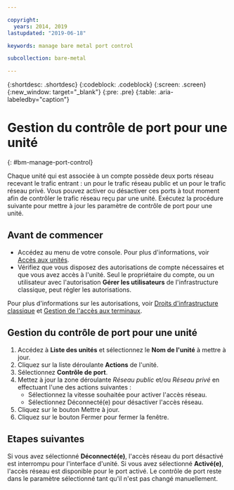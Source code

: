 ```yaml
---

copyright:
  years: 2014, 2019
lastupdated: "2019-06-18"

keywords: manage bare metal port control

subcollection: bare-metal

---
```


{:shortdesc: .shortdesc}
{:codeblock: .codeblock}
{:screen: .screen}
{:new_window: target="_blank"}
{:pre: .pre}
{:table: .aria-labeledby="caption"}

# Gestion du contrôle de port pour une unité
{: #bm-manage-port-control}

Chaque unité qui est associée à un compte possède deux ports réseau recevant le trafic entrant : un pour le trafic réseau public et un pour le trafic réseau privé. Vous pouvez activer ou désactiver ces ports à tout moment afin de contrôler le trafic réseau reçu par une unité. Exécutez la procédure suivante pour mettre à jour les paramètre de contrôle de port pour une unité.

## Avant de commencer
* Accédez au menu de votre console. Pour plus d'informations, voir [Accès aux unités](/docs/bare-metal?topic=virtual-servers-navigating-devices).
* Vérifiez que vous disposez des autorisations de compte nécessaires et que vous avez accès à l'unité. Seul le propriétaire du compte, ou un utilisateur avec l'autorisation **Gérer les utilisateurs** de l'infrastructure classique, peut régler les autorisations.

Pour plus d'informations sur les autorisations, voir [Droits d'infrastructure classique](/docs/iam?topic=iam-infrapermission#infrapermission) et [Gestion de l'accès aux terminaux](/docs/bare-metal?topic=virtual-servers-managing-device-access).

## Gestion du contrôle de port pour une unité

1. Accédez à **Liste des unités** et sélectionnez le **Nom de l'unité** à mettre à jour.  
2. Cliquez sur la liste déroulante **Actions** de l'unité.
3. Sélectionnez **Contrôle de port**.
4. Mettez à jour la zone déroulante *Réseau public* et/ou *Réseau privé* en effectuant l'une des actions suivantes :
   * Sélectionnez la vitesse souhaitée pour activer l'accès réseau.
   * Sélectionnez Déconnecté(e) pour désactiver l'accès réseau.
5. Cliquez sur le bouton Mettre à jour.
6. Cliquez sur le bouton Fermer pour fermer la fenêtre.

## Etapes suivantes

Si vous avez sélectionné **Déconnecté(e)**, l'accès réseau du port désactivé est interrompu pour l'interface d'unité. Si vous avez sélectionné **Activé(e)**, l'accès réseau est disponible pour le port activé. Le contrôle de port reste dans le paramètre sélectionné tant qu'il n'est pas changé manuellement.
